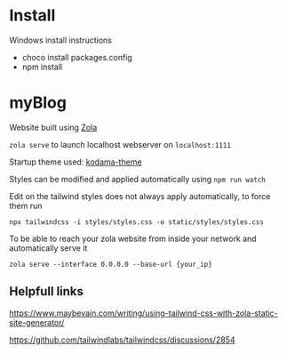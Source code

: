 # Install

Windows install instructions

- choco install packages.config
- npm install

# myBlog

Website built using [Zola](https://www.getzola.org/)

`zola serve` to launch localhost webserver on `localhost:1111`

Startup theme used: [kodama-theme](https://github.com/adfaure/kodama-theme)

Styles can be modified and applied automatically using `npm run watch`

Edit on the tailwind styles does not always apply automatically, to force them run

`npx tailwindcss -i styles/styles.css -o static/styles/styles.css`

To be able to reach your zola website from inside your network and automatically serve it

`zola serve --interface 0.0.0.0 --base-url {your_ip}`

## Helpfull links
https://www.maybevain.com/writing/using-tailwind-css-with-zola-static-site-generator/

https://github.com/tailwindlabs/tailwindcss/discussions/2854

